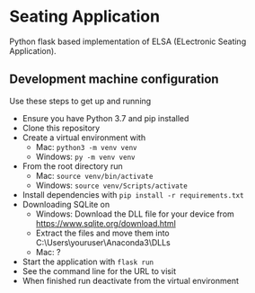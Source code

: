 # Seating Application

Python flask based implementation of ELSA (ELectronic Seating Application).

## Development machine configuration

Use these steps to get up and running

* Ensure you have Python 3.7 and pip installed
* Clone this repository
* Create a virtual environment with
    * Mac: `python3 -m venv venv`
    * Windows: `py -m venv venv`
* From the root directory run
    * Mac: `source venv/bin/activate`
    * Windows: `source venv/Scripts/activate`
* Install dependencies with `pip install -r requirements.txt`
* Downloading SQLite on
    * Windows: Download the DLL file for your device from https://www.sqlite.org/download.html
    * Extract the files and move them into C:\Users\youruser\Anaconda3\DLLs
    * Mac: ?
* Start the application with `flask run`
* See the command line for the URL to visit
* When finished run deactivate from the virtual environment